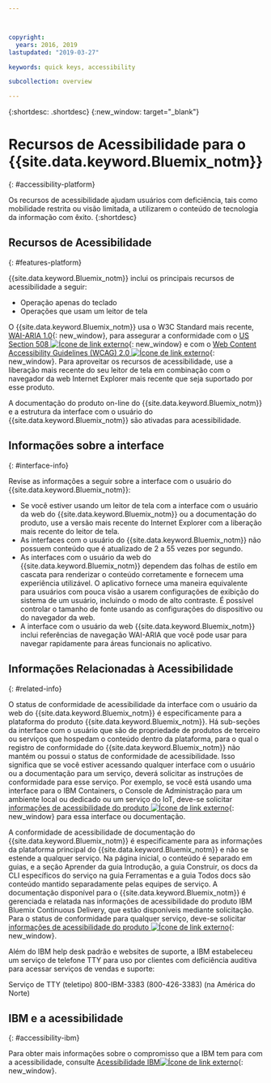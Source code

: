 ```yaml
---



copyright:
  years: 2016, 2019
lastupdated: "2019-03-27"

keywords: quick keys, accessibility

subcollection: overview

---
```


{:shortdesc: .shortdesc}
{:new_window: target="_blank"}

# Recursos de Acessibilidade para o {{site.data.keyword.Bluemix_notm}}
{: #accessibility-platform}

Os recursos de acessibilidade ajudam usuários com deficiência, tais como mobilidade restrita ou visão limitada, a utilizarem o conteúdo de tecnologia da informação com êxito.
{:shortdesc}

## Recursos de Acessibilidade
{: #features-platform}

{{site.data.keyword.Bluemix_notm}} inclui os principais recursos de acessibilidade a seguir:

* Operação apenas do teclado
* Operações que usam um leitor de tela

O {{site.data.keyword.Bluemix_notm}} usa o W3C Standard mais recente, [WAI-ARIA 1.0](http://www.w3.org/TR/wai-aria/){: new_window}, para assegurar a conformidade com o [US Section 508 ![Ícone de link externo](../../icons/launch-glyph.svg "Ícone de link externo")](https://www.access-board.gov/guidelines-and-standards/communications-and-it/about-the-section-508-standards/section-508-standards){: new_window} e com o [Web Content Accessibility Guidelines (WCAG) 2.0 ![Ícone de link externo](../../icons/launch-glyph.svg "Ícone de link externo")](http://www.w3.org/TR/WCAG20/){: new_window}. Para aproveitar os recursos de acessibilidade, use a liberação mais recente do seu leitor de tela em combinação com o navegador da web Internet Explorer mais recente que seja suportado por esse produto.

A documentação do produto on-line do {{site.data.keyword.Bluemix_notm}} e a estrutura da interface com o usuário do {{site.data.keyword.Bluemix_notm}} são ativadas para acessibilidade. 


## Informações sobre a interface
{: #interface-info}
 
Revise as informações a seguir sobre a interface com o usuário do {{site.data.keyword.Bluemix_notm}}:

* Se você estiver usando um leitor de tela com a interface com o usuário da web do {{site.data.keyword.Bluemix_notm}} ou a documentação do produto, use a versão mais recente do Internet Explorer com a liberação mais recente do leitor de tela. 
* As interfaces com o usuário do {{site.data.keyword.Bluemix_notm}} não possuem conteúdo que é atualizado de 2 a 55 vezes por segundo.
* As interfaces com o usuário da web do {{site.data.keyword.Bluemix_notm}} dependem das folhas de estilo em cascata para renderizar o conteúdo corretamente e fornecem uma experiência utilizável. O aplicativo fornece uma maneira equivalente para usuários com pouca visão a usarem configurações de exibição do sistema de um usuário, incluindo o modo de alto contraste. É possível controlar o tamanho de fonte usando as configurações do dispositivo ou do navegador da web.
* A interface com o usuário da web {{site.data.keyword.Bluemix_notm}} inclui referências de navegação WAI-ARIA que você pode usar para navegar rapidamente para áreas funcionais no aplicativo.


## Informações Relacionadas à Acessibilidade
{: #related-info}

O status de conformidade de acessibilidade da interface com o usuário da web do {{site.data.keyword.Bluemix_notm}} é especificamente para a plataforma do produto {{site.data.keyword.Bluemix_notm}}. Há sub-seções da interface com o usuário que são de propriedade de produtos de terceiro ou serviços que hospedam o conteúdo dentro da plataforma, para o qual o registro de conformidade do {{site.data.keyword.Bluemix_notm}} não mantém ou possui o status de conformidade de acessibilidade. Isso significa que se você estiver acessando qualquer interface com o usuário ou a documentação para um serviço, deverá solicitar as instruções de conformidade para esse serviço. Por exemplo, se você está usando uma interface para o IBM Containers, o Console de Administração para um ambiente local ou dedicado ou um serviço do IoT, deve-se solicitar [informações de acessibilidade do produto ![Ícone de link externo](../../icons/launch-glyph.svg "Ícone de link externo")](https://able.ibm.com/request/){: new_window} para essa interface ou documentação.

A conformidade de acessibilidade de documentação do {{site.data.keyword.Bluemix_notm}} é especificamente para as informações da plataforma principal do {{site.data.keyword.Bluemix_notm}} e não se estende a qualquer serviço. Na página inicial, o conteúdo é separado em guias, e a seção Aprender da guia Introdução, a guia Construir, os docs da CLI específicos do serviço na guia Ferramentas e a guia Todos docs são conteúdo mantido separadamente pelas equipes de serviço. A documentação disponível para o {{site.data.keyword.Bluemix_notm}} é gerenciada e relatada nas informações de acessibilidade do produto IBM Bluemix Continuous Delivery, que estão disponíveis mediante solicitação. Para o status de conformidade para qualquer serviço, deve-se solicitar [informações de acessibilidade do produto ![Ícone de link externo](../../icons/launch-glyph.svg "Ícone de link externo")](https://able.ibm.com/request/){: new_window}.

Além do IBM help desk padrão e websites de suporte, a IBM estabeleceu um serviço de telefone TTY para uso por clientes com deficiência auditiva para acessar serviços de vendas e suporte:

Serviço de TTY (teletipo)
800-IBM-3383 (800-426-3383)
(na América do Norte)

## IBM e a acessibilidade
{: #accessibility-ibm}

Para obter mais informações sobre o compromisso que a IBM tem para com a acessibilidade, consulte [Acessibilidade IBM![Ícone de link externo](../../icons/launch-glyph.svg "Ícone de link externo")](http://www.ibm.com/able){: new_window}.
